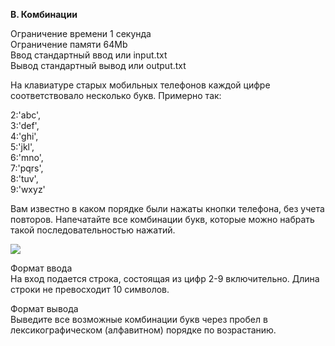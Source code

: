 **B. Комбинации**

Ограничение времени	1 секунда  
Ограничение памяти	64Mb  
Ввод	стандартный ввод или input.txt  
Вывод	стандартный вывод или output.txt  

На клавиатуре старых мобильных телефонов каждой цифре соответствовало несколько букв. Примерно так:

2:'abc',  
3:'def',  
4:'ghi',  
5:'jkl',  
6:'mno',  
7:'pqrs',  
8:'tuv',  
9:'wxyz'

Вам известно в каком порядке были нажаты кнопки телефона, без учета повторов. Напечатайте все комбинации букв, которые можно набрать такой последовательностью нажатий.

![](/statement-image.png)

Формат ввода  
На вход подается строка, состоящая из цифр 2-9 включительно. Длина строки не превосходит 10 символов.

Формат вывода  
Выведите все возможные комбинации букв через пробел в лексикографическом (алфавитном) порядке по возрастанию.